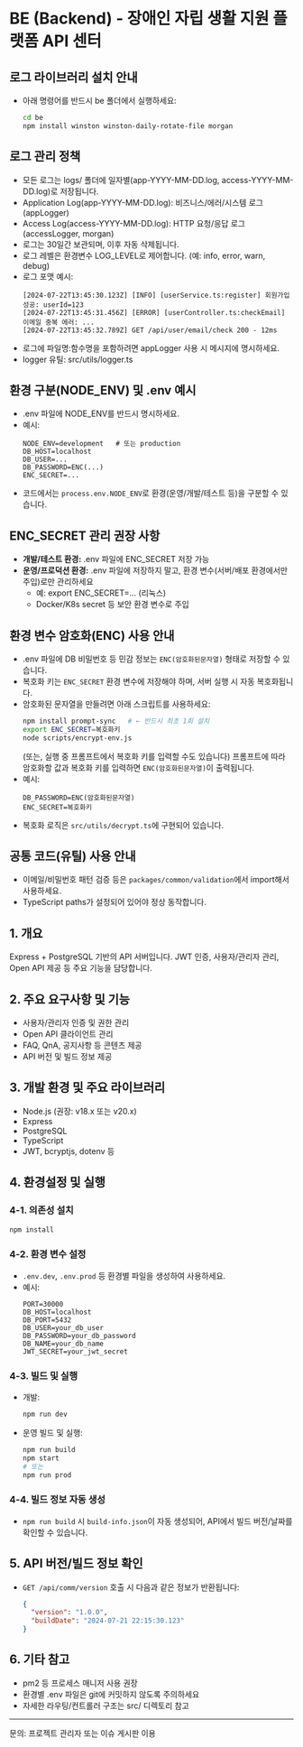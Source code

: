 # BE (Backend) - 장애인 자립 생활 지원 플랫폼 API 센터

## 로그 라이브러리 설치 안내

- 아래 명령어를 반드시 be 폴더에서 실행하세요:
  ```sh
  cd be
  npm install winston winston-daily-rotate-file morgan
  ```

## 로그 관리 정책

- 모든 로그는 logs/ 폴더에 일자별(app-YYYY-MM-DD.log, access-YYYY-MM-DD.log)로 저장됩니다.
- Application Log(app-YYYY-MM-DD.log): 비즈니스/에러/시스템 로그 (appLogger)
- Access Log(access-YYYY-MM-DD.log): HTTP 요청/응답 로그 (accessLogger, morgan)
- 로그는 30일간 보관되며, 이후 자동 삭제됩니다.
- 로그 레벨은 환경변수 LOG_LEVEL로 제어합니다. (예: info, error, warn, debug)
- 로그 포맷 예시:
  ```
  [2024-07-22T13:45:30.123Z] [INFO] [userService.ts:register] 회원가입 성공: userId=123
  [2024-07-22T13:45:31.456Z] [ERROR] [userController.ts:checkEmail] 이메일 중복 에러: ...
  [2024-07-22T13:45:32.789Z] GET /api/user/email/check 200 - 12ms
  ```
- 로그에 파일명:함수명을 포함하려면 appLogger 사용 시 메시지에 명시하세요.
- logger 유틸: src/utils/logger.ts

## 환경 구분(NODE_ENV) 및 .env 예시

- .env 파일에 NODE_ENV를 반드시 명시하세요.
- 예시:
  ```env
  NODE_ENV=development   # 또는 production
  DB_HOST=localhost
  DB_USER=...
  DB_PASSWORD=ENC(...)
  ENC_SECRET=...
  ```
- 코드에서는 `process.env.NODE_ENV`로 환경(운영/개발/테스트 등)을 구분할 수 있습니다.

## ENC_SECRET 관리 권장 사항

- **개발/테스트 환경:** .env 파일에 ENC_SECRET 저장 가능
- **운영/프로덕션 환경:** .env 파일에 저장하지 말고, 환경 변수(서버/배포 환경에서만 주입)로만 관리하세요
  - 예: export ENC_SECRET=... (리눅스)
  - Docker/K8s secret 등 보안 환경 변수로 주입

## 환경 변수 암호화(ENC) 사용 안내

- .env 파일에 DB 비밀번호 등 민감 정보는 `ENC(암호화된문자열)` 형태로 저장할 수 있습니다.
- 복호화 키는 `ENC_SECRET` 환경 변수에 저장해야 하며, 서버 실행 시 자동 복호화됩니다.
- 암호화된 문자열을 만들려면 아래 스크립트를 사용하세요:
  ```sh
  npm install prompt-sync   # ← 반드시 최초 1회 설치
  export ENC_SECRET=복호화키
  node scripts/encrypt-env.js
  ```
  (또는, 실행 중 프롬프트에서 복호화 키를 입력할 수도 있습니다)
  프롬프트에 따라 암호화할 값과 복호화 키를 입력하면 `ENC(암호화된문자열)`이 출력됩니다.
- 예시:
  ```env
  DB_PASSWORD=ENC(암호화된문자열)
  ENC_SECRET=복호화키
  ```
- 복호화 로직은 `src/utils/decrypt.ts`에 구현되어 있습니다.

## 공통 코드(유틸) 사용 안내

- 이메일/비밀번호 패턴 검증 등은 `packages/common/validation`에서 import해서 사용하세요.
- TypeScript paths가 설정되어 있어야 정상 동작합니다.

## 1. 개요
Express + PostgreSQL 기반의 API 서버입니다. JWT 인증, 사용자/관리자 관리, Open API 제공 등 주요 기능을 담당합니다.

## 2. 주요 요구사항 및 기능
- 사용자/관리자 인증 및 권한 관리
- Open API 클라이언트 관리
- FAQ, QnA, 공지사항 등 콘텐츠 제공
- API 버전 및 빌드 정보 제공

## 3. 개발 환경 및 주요 라이브러리
- Node.js (권장: v18.x 또는 v20.x)
- Express
- PostgreSQL
- TypeScript
- JWT, bcryptjs, dotenv 등

## 4. 환경설정 및 실행

### 4-1. 의존성 설치
```sh
npm install
```

### 4-2. 환경 변수 설정
- `.env.dev`, `.env.prod` 등 환경별 파일을 생성하여 사용하세요.
- 예시:
  ```env
  PORT=30000
  DB_HOST=localhost
  DB_PORT=5432
  DB_USER=your_db_user
  DB_PASSWORD=your_db_password
  DB_NAME=your_db_name
  JWT_SECRET=your_jwt_secret
  ```

### 4-3. 빌드 및 실행
- 개발:
  ```sh
  npm run dev
  ```
- 운영 빌드 및 실행:
  ```sh
  npm run build
  npm start
  # 또는
  npm run prod
  ```

### 4-4. 빌드 정보 자동 생성
- `npm run build` 시 `build-info.json`이 자동 생성되어, API에서 빌드 버전/날짜를 확인할 수 있습니다.

## 5. API 버전/빌드 정보 확인
- `GET /api/comm/version` 호출 시 다음과 같은 정보가 반환됩니다:
  ```json
  {
    "version": "1.0.0",
    "buildDate": "2024-07-21 22:15:30.123"
  }
  ```

## 6. 기타 참고
- pm2 등 프로세스 매니저 사용 권장
- 환경별 .env 파일은 git에 커밋하지 않도록 주의하세요
- 자세한 라우팅/컨트롤러 구조는 src/ 디렉토리 참고

---

문의: 프로젝트 관리자 또는 이슈 게시판 이용 